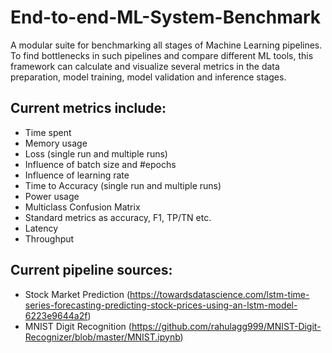 # End-to-end-ML-System-Benchmark
A modular suite for benchmarking all stages of Machine Learning pipelines. To find bottlenecks in such pipelines and compare different ML tools, this framework can calculate and visualize several metrics in the data preparation, model training, model validation and inference stages.


## Current metrics include:
* Time spent
* Memory usage
* Loss (single run and multiple runs)
* Influence of batch size and #epochs
* Influence of learning rate
* Time to Accuracy (single run and multiple runs)
* Power usage
* Multiclass Confusion Matrix
* Standard metrics as accuracy, F1, TP/TN etc.
* Latency
* Throughput

## Current pipeline sources:
* Stock Market Prediction (https://towardsdatascience.com/lstm-time-series-forecasting-predicting-stock-prices-using-an-lstm-model-6223e9644a2f)
* MNIST Digit Recognition (https://github.com/rahulagg999/MNIST-Digit-Recognizer/blob/master/MNIST.ipynb)
